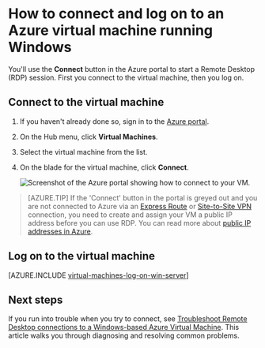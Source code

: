 <properties
	pageTitle="Connect to a Windows Server VM | Azure"
	description="Learn how to connect and log on to a Windows VM using the Azure portal and the Resource Manager deployment model."
	services="virtual-machines-windows"
	documentationCenter=""
	authors="cynthn"
	manager="timlt"
	editor="tysonn"
	tags="azure-resource-manager"/>

<tags
	ms.service="virtual-machines-windows"
	ms.date="05/05/2016"
	wacn.date=""/>

# How to connect and log on to an Azure virtual machine running Windows 


You'll use the **Connect** button in the Azure portal to start a Remote Desktop (RDP) session. First you connect to the virtual machine, then you log on.

## Connect to the virtual machine

1. If you haven't already done so, sign in to the [Azure portal](https://portal.azure.cn/).

2.	On the Hub menu, click **Virtual Machines**.

3.	Select the virtual machine from the list.

4. On the blade for the virtual machine, click **Connect**.

	![Screenshot of the Azure portal showing how to connect to your VM.](./media/virtual-machines-windows-connect-logon/connect.png)
	
 > [AZURE.TIP] If the 'Connect' button in the portal is greyed out and you are not connected to Azure via an [Express Route](/documentation/articles/expressroute-introduction/) or [Site-to-Site VPN](/documentation/articles/vpn-gateway-howto-site-to-site-resource-manager-portal/) connection, you need to create and assign your VM a public IP address before you can use RDP. You can read more about [public IP addresses in Azure](/documentation/articles/virtual-network-ip-addresses-overview-arm/).

## Log on to the virtual machine

[AZURE.INCLUDE [virtual-machines-log-on-win-server](../includes/virtual-machines-log-on-win-server.md)]


## Next steps

If you run into trouble when you try to connect, see [Troubleshoot Remote Desktop connections to a Windows-based Azure Virtual Machine](/documentation/articles/virtual-machines-windows-troubleshoot-rdp-connection/). This article walks you through diagnosing and resolving common problems.
